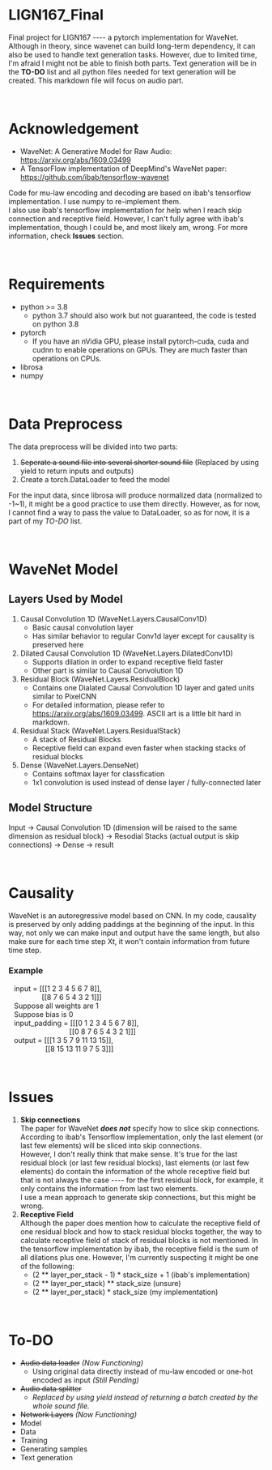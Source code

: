 # LIGN167_Final
Final project for LIGN167 ---- a pytorch implementation for WaveNet.
Although in theory, since wavenet can build long-term dependency, it can also be used to handle text generation tasks. However, due to limited time, I'm afraid I might not be able to finish both parts. Text generation will be in the **TO-DO** list and all python files needed for text generation will be created. This markdown file will focus on audio part.

<br>

# Acknowledgement
 - WaveNet: A Generative Model for Raw Audio: https://arxiv.org/abs/1609.03499<br>
 - A TensorFlow implementation of DeepMind's WaveNet paper: https://github.com/ibab/tensorflow-wavenet

Code for mu-law encoding and decoding are based on ibab's tensorflow implementation. I use numpy to re-implement them.<br>
I also use ibab's tensorflow implementation for help when I reach skip connection and receptive field. However, I can't fully agree with ibab's implementation, though I could be, and most likely am, wrong. For more information, check **Issues** section.

<br>

# Requirements
* python >= 3.8
   - python 3.7 should also work but not guaranteed, the code is tested on python 3.8
* pytorch
   - If you have an nVidia GPU, please install pytorch-cuda, cuda and cudnn to enable operations on GPUs. They are much faster than operations on CPUs.
* librosa
* numpy


<br>

# Data Preprocess
The data preprocess will be divided into two parts:<br>
1. ~~Seperate a sound file into several shorter sound file~~ (Replaced by using yield to return inputs and outputs)
2. Create a torch.DataLoader to feed the model

For the input data, since librosa will produce normalized data (normalized to -1~1), it might be a good practice to use them directly. However, as for now, I cannot find a way to pass the value to DataLoader, so as for now, it is a part of my *TO-DO* list.

<br>

# WaveNet Model
## Layers Used by Model
1. Causal Convolution 1D (WaveNet.Layers.CausalConv1D)
    - Basic causal convolution layer
    - Has similar behavior to regular Conv1d layer except for causality is preserved here
2. Dilated Causal Convolution 1D (WaveNet.Layers.DilatedConv1D)
    - Supports dilation in order to expand receptive field faster
    - Other part is similar to Causal Convolution 1D
3. Residual Block (WaveNet.Layers.ResidualBlock)
    - Contains one Dialated Causal Convolution 1D layer and gated units similar to PixelCNN
    - For detailed information, please refer to https://arxiv.org/abs/1609.03499. ASCII art is a little bit hard in markdown.
4. Residual Stack (WaveNet.Layers.ResidualStack)
    - A stack of Residual Blocks
    - Receptive field can expand even faster when stacking stacks of residual blocks
5. Dense (WaveNet.Layers.DenseNet)
    - Contains softmax layer for classfication
    - 1x1 convolution is used instead of dense layer / fully-connected later
## Model Structure
Input -> Causal Convolution 1D (dimension will be raised to the same dimension as residual block) -> Resodial Stacks (actual output is skip connections) -> Dense -> result

<br>

# Causality
WaveNet is an autoregressive model based on CNN. In my code, causality  is preserved by only adding paddings at the beginning of the input. In this way, not only we can make input and output have the same length, but also make sure for each time step Xt, it won't contain information from future time step.
### Example
&ensp; input = [[[1 2 3 4 5 6 7 8]],<br>
&ensp; &ensp; &ensp; &ensp; &ensp; &ensp; [[8 7 6 5 4 3 2 1]]] <br>
&ensp; Suppose all weights are 1 <br>
&ensp; Suppose bias is 0 <br>
&ensp; input_padding = [[[0 1 2 3 4 5 6 7 8]], <br>
&ensp; &ensp; &ensp; &ensp; &ensp; &ensp; &ensp; &ensp; &ensp; &ensp; &ensp; [[0 8 7 6 5 4 3 2 1]]]<br>
&ensp; output = [[[1 3 5 7 9 11 13 15]],<br>
&ensp; &ensp; &ensp; &ensp; &ensp; &ensp; &ensp;[[8 15 13 11 9 7 5 3]]]

<br>

# Issues
1. **Skip connections**<br>
   The paper for WaveNet ***does not*** specify how to slice skip connections. According to ibab's Tensorflow implementation, only the last element (or last few elements) will be sliced into skip connections. <br>
   However, I don't really think that make sense. It's true for the last residual block (or last few residual blocks), last elements (or last few elements) do contain the information of the whole receptive field but that is not always the case ---- for the first residual block, for example, it only contains the information from last two elements. <br>
   I use a mean approach to generate skip connections, but this might be wrong. 
2. **Receptive Field**<br>
   Although the paper does mention how to calculate the receptive field of one residual block and how to stack residual blocks together, the way to calculate receptive field of stack of residual blocks is not mentioned. In the tensorflow implementation by ibab, the receptive field is the sum of all dilations plus one. However, I'm currently suspecting it might be one of the following:
    - (2 ** layer_per_stack - 1) * stack_size + 1 (ibab's implementation)
    - (2 ** layer_per_stack) ** stack_size (unsure)
    - (2 ** layer_per_stack) * stack_size (my implementation)<br>

<br>

# To-DO
 - ~~Audio data loader~~ *(Now Functioning)*
   - Using original data directly instead of mu-law encoded or one-hot encoded as input *(Still Pending)*
 - ~~Audio data splitter~~
   - *Replaced by using yield instead of returning a batch created by the whole sound file.* 
 - ~~Network Layers~~ *(Now Functioning)*
 - Model
 - Data
 - Training
 - Generating samples
 - Text generation
